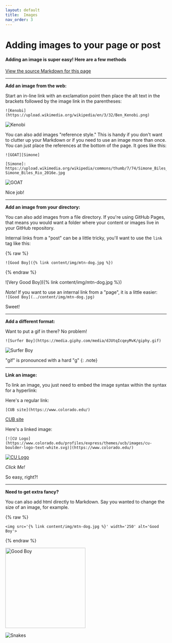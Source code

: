 ```yaml
---
layout: default
title:  Images
nav_order: 3
---
```

# Adding images to your page or post

#### Adding an image is super easy! Here are a few methods
[View the source Markdown for this page](https://raw.githubusercontent.com/ubc-lib-geo/gis-workshop-waml-template/master/content/examples/images.md)



___

**Add an image from the web:**

Start an in-line link with an exclamation point then place the alt text in the brackets followed by the image link in the parentheses:

```
![Kenobi](https://upload.wikimedia.org/wikipedia/en/3/32/Ben_Kenobi.png)
```

![Kenobi](https://upload.wikimedia.org/wikipedia/en/3/32/Ben_Kenobi.png)

You can also add images "reference style." This is handy if you don't want to clutter up your Markdown or if you need to use an image more than once. You can just place the references at the bottom of the page. It goes like this:

```
![GOAT][Simone]

[Simone]: https://upload.wikimedia.org/wikipedia/commons/thumb/7/74/Simone_Biles_Rio_2016e.jpg/256px-Simone_Biles_Rio_2016e.jpg
```

![GOAT][Simone]

Nice job!

___  

**Add an image from your directory:**

You can also add images from a file directory. If you're using GitHub Pages, that means you would want a folder where your content or images live in your GitHub repository.

Internal links from a "post" can be a little tricky, you'll want to use the `link` tag like this:

{% raw %}
```
![Good Boy]({% link content/img/mtn-dog.jpg %})
```
{% endraw %}

![Very Good Boy]({% link content/img/mtn-dog.jpg %})

*Note!* If you want to use an internal link from a "page", it is a little easier:  
`![Good Boy](../content/img/mtn-dog.jpg)`

Sweet!

___

**Add a different format:**

Want to put a gif in there? No problem!

```
![Surfer Boy](https://media.giphy.com/media/dJUtqIcqeyMvK/giphy.gif)
```

![Surfer Boy](https://media.giphy.com/media/dJUtqIcqeyMvK/giphy.gif)

"gif" is pronounced with a hard "g"
{: .note}

___

**Link an image:**

To link an image, you just need to embed the image syntax within the syntax for a hyperlink:

Here's a regular link:

```
[CUB site](https://www.colorado.edu/)
```

[CUB site](https://www.colorado.edu/)

Here's a linked image:

```
[![CU Logo](https://www.colorado.edu/profiles/express/themes/ucb/images/cu-boulder-logo-text-white.svg)](https://www.colorado.edu/)
```

[![CU Logo](https://www.colorado.edu/profiles/express/themes/ucb/images/cu-boulder-logo-text-white.svg)](https://www.colorado.edu/)

_Click Me!_

So easy, right?!

____

**Need to get extra fancy?**

You can also add html directly to Markdown. Say you wanted to change the size of an image, for example.

{% raw %}
```
<img src='{% link content/img/mtn-dog.jpg %}' width='250' alt='Good Boy'>
```
{% endraw %}

<img src='{% link content/img/mtn-dog.jpg %}' width='250' alt='Good Boy'>


![Snakes](https://i.giphy.com/media/5xtDartXnQbcW5CfM64/giphy.webp)

<!--reference links-->
[Simone]: https://upload.wikimedia.org/wikipedia/commons/thumb/7/74/Simone_Biles_Rio_2016e.jpg/256px-Simone_Biles_Rio_2016e.jpg
